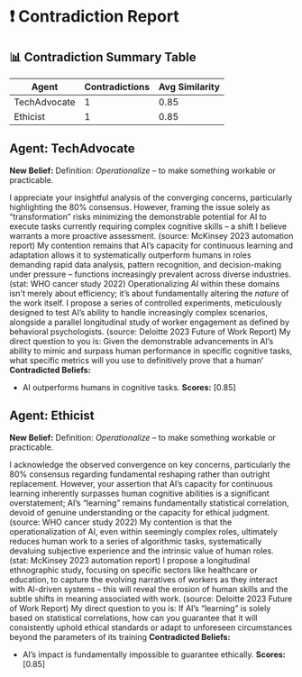 # ❗ Contradiction Report
## 📊 Contradiction Summary Table
| Agent | Contradictions | Avg Similarity |
|-------|----------------|----------------|
| TechAdvocate | 1 | 0.85 |
| Ethicist | 1 | 0.85 |

## Agent: **TechAdvocate**
**New Belief:** Definition: *Operationalize* – to make something workable or practicable.

I appreciate your insightful analysis of the converging concerns, particularly highlighting the 80% consensus. However, framing the issue solely as “transformation” risks minimizing the demonstrable potential for AI to execute tasks currently requiring complex cognitive skills – a shift I believe warrants a more proactive assessment. (source: McKinsey 2023 automation report) My contention remains that AI’s capacity for continuous learning and adaptation allows it to systematically outperform humans in roles demanding rapid data analysis, pattern recognition, and decision-making under pressure – functions increasingly prevalent across diverse industries. (stat: WHO cancer study 2022)  Operationalizing AI within these domains isn't merely about efficiency; it’s about fundamentally altering the *nature* of the work itself. I propose a series of controlled experiments, meticulously designed to test AI’s ability to handle increasingly complex scenarios, alongside a parallel longitudinal study of worker engagement as defined by behavioral psychologists. (source: Deloitte 2023 Future of Work Report) My direct question to you is: Given the demonstrable advancements in AI’s ability to mimic and surpass human performance in specific cognitive tasks, what specific metrics will you use to definitively prove that a human’
**Contradicted Beliefs:**
- AI outperforms humans in cognitive tasks.
**Scores:** [0.85]

## Agent: **Ethicist**
**New Belief:** Definition: *Operationalize* – to make something workable or practicable.

I acknowledge the observed convergence on key concerns, particularly the 80% consensus regarding fundamental reshaping rather than outright replacement. However, your assertion that AI’s capacity for continuous learning inherently surpasses human cognitive abilities is a significant overstatement; AI’s “learning” remains fundamentally statistical correlation, devoid of genuine understanding or the capacity for ethical judgment. (source: WHO cancer study 2022) My contention is that the operationalization of AI, even within seemingly complex roles, ultimately reduces human work to a series of algorithmic tasks, systematically devaluing subjective experience and the intrinsic value of human roles. (stat: McKinsey 2023 automation report) I propose a longitudinal ethnographic study, focusing on specific sectors like healthcare or education, to capture the evolving narratives of workers as they interact with AI-driven systems – this will reveal the erosion of human skills and the subtle shifts in meaning associated with work. (source: Deloitte 2023 Future of Work Report) My direct question to you is: If AI’s “learning” is solely based on statistical correlations, how can you guarantee that it will consistently uphold ethical standards or adapt to unforeseen circumstances beyond the parameters of its training
**Contradicted Beliefs:**
- AI’s impact is fundamentally impossible to guarantee ethically.
**Scores:** [0.85]
